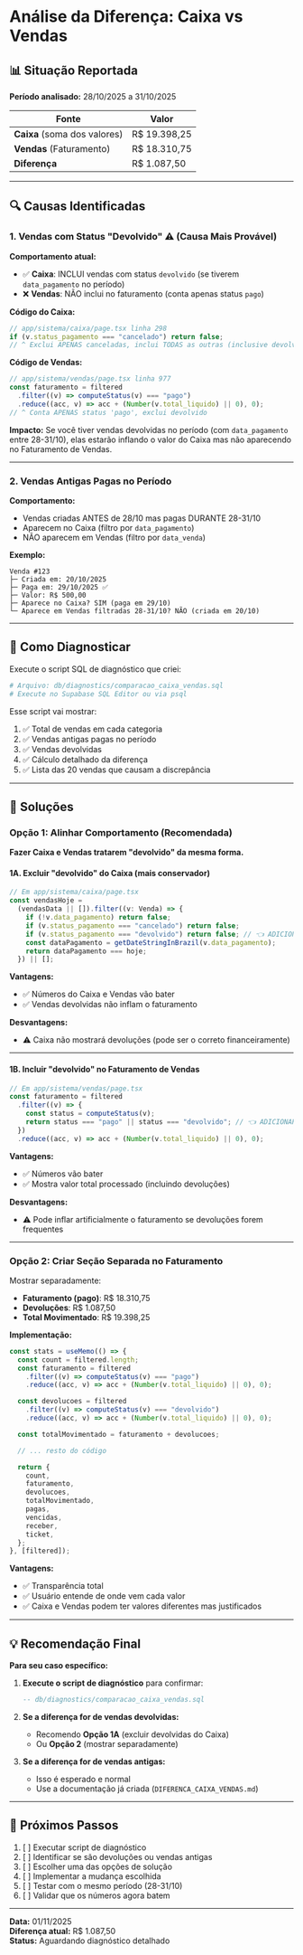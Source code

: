 # Análise da Diferença: Caixa vs Vendas

## 📊 Situação Reportada

**Período analisado:** 28/10/2025 a 31/10/2025

| Fonte                        | Valor        |
| ---------------------------- | ------------ |
| **Caixa** (soma dos valores) | R$ 19.398,25 |
| **Vendas** (Faturamento)     | R$ 18.310,75 |
| **Diferença**                | R$ 1.087,50  |

---

## 🔍 Causas Identificadas

### 1. **Vendas com Status "Devolvido"** ⚠️ (Causa Mais Provável)

**Comportamento atual:**

- ✅ **Caixa**: INCLUI vendas com status `devolvido` (se tiverem `data_pagamento` no período)
- ❌ **Vendas**: NÃO inclui no faturamento (conta apenas status `pago`)

**Código do Caixa:**

```typescript
// app/sistema/caixa/page.tsx linha 298
if (v.status_pagamento === "cancelado") return false;
// ^ Exclui APENAS canceladas, inclui TODAS as outras (inclusive devolvido)
```

**Código de Vendas:**

```typescript
// app/sistema/vendas/page.tsx linha 977
const faturamento = filtered
  .filter((v) => computeStatus(v) === "pago")
  .reduce((acc, v) => acc + (Number(v.total_liquido) || 0), 0);
// ^ Conta APENAS status 'pago', exclui devolvido
```

**Impacto:**
Se você tiver vendas devolvidas no período (com `data_pagamento` entre 28-31/10), elas estarão inflando o valor do Caixa mas não aparecendo no Faturamento de Vendas.

---

### 2. **Vendas Antigas Pagas no Período**

**Comportamento:**

- Vendas criadas ANTES de 28/10 mas pagas DURANTE 28-31/10
- Aparecem no Caixa (filtro por `data_pagamento`)
- NÃO aparecem em Vendas (filtro por `data_venda`)

**Exemplo:**

```
Venda #123
├─ Criada em: 20/10/2025
├─ Paga em: 29/10/2025 ✅
├─ Valor: R$ 500,00
├─ Aparece no Caixa? SIM (paga em 29/10)
└─ Aparece em Vendas filtradas 28-31/10? NÃO (criada em 20/10)
```

---

## 🧪 Como Diagnosticar

Execute o script SQL de diagnóstico que criei:

```bash
# Arquivo: db/diagnostics/comparacao_caixa_vendas.sql
# Execute no Supabase SQL Editor ou via psql
```

Esse script vai mostrar:

1. ✅ Total de vendas em cada categoria
2. ✅ Vendas antigas pagas no período
3. ✅ Vendas devolvidas
4. ✅ Cálculo detalhado da diferença
5. ✅ Lista das 20 vendas que causam a discrepância

---

## 🎯 Soluções

### Opção 1: Alinhar Comportamento (Recomendada)

**Fazer Caixa e Vendas tratarem "devolvido" da mesma forma.**

#### 1A. Excluir "devolvido" do Caixa (mais conservador)

```typescript
// Em app/sistema/caixa/page.tsx
const vendasHoje =
  (vendasData || []).filter((v: Venda) => {
    if (!v.data_pagamento) return false;
    if (v.status_pagamento === "cancelado") return false;
    if (v.status_pagamento === "devolvido") return false; // 👈 ADICIONAR
    const dataPagamento = getDateStringInBrazil(v.data_pagamento);
    return dataPagamento === hoje;
  }) || [];
```

**Vantagens:**

- ✅ Números do Caixa e Vendas vão bater
- ✅ Vendas devolvidas não inflam o faturamento

**Desvantagens:**

- ⚠️ Caixa não mostrará devoluções (pode ser o correto financeiramente)

---

#### 1B. Incluir "devolvido" no Faturamento de Vendas

```typescript
// Em app/sistema/vendas/page.tsx
const faturamento = filtered
  .filter((v) => {
    const status = computeStatus(v);
    return status === "pago" || status === "devolvido"; // 👈 ADICIONAR
  })
  .reduce((acc, v) => acc + (Number(v.total_liquido) || 0), 0);
```

**Vantagens:**

- ✅ Números vão bater
- ✅ Mostra valor total processado (incluindo devoluções)

**Desvantagens:**

- ⚠️ Pode inflar artificialmente o faturamento se devoluções forem frequentes

---

### Opção 2: Criar Seção Separada no Faturamento

Mostrar separadamente:

- **Faturamento (pago)**: R$ 18.310,75
- **Devoluções**: R$ 1.087,50
- **Total Movimentado**: R$ 19.398,25

**Implementação:**

```typescript
const stats = useMemo(() => {
  const count = filtered.length;
  const faturamento = filtered
    .filter((v) => computeStatus(v) === "pago")
    .reduce((acc, v) => acc + (Number(v.total_liquido) || 0), 0);

  const devolucoes = filtered
    .filter((v) => computeStatus(v) === "devolvido")
    .reduce((acc, v) => acc + (Number(v.total_liquido) || 0), 0);

  const totalMovimentado = faturamento + devolucoes;

  // ... resto do código

  return {
    count,
    faturamento,
    devolucoes,
    totalMovimentado,
    pagas,
    vencidas,
    receber,
    ticket,
  };
}, [filtered]);
```

**Vantagens:**

- ✅ Transparência total
- ✅ Usuário entende de onde vem cada valor
- ✅ Caixa e Vendas podem ter valores diferentes mas justificados

---

## 💡 Recomendação Final

**Para seu caso específico:**

1. **Execute o script de diagnóstico** para confirmar:

   ```sql
   -- db/diagnostics/comparacao_caixa_vendas.sql
   ```

2. **Se a diferença for de vendas devolvidas:**

   - Recomendo **Opção 1A** (excluir devolvidas do Caixa)
   - Ou **Opção 2** (mostrar separadamente)

3. **Se a diferença for de vendas antigas:**
   - Isso é esperado e normal
   - Use a documentação já criada (`DIFERENCA_CAIXA_VENDAS.md`)

---

## 📝 Próximos Passos

1. [ ] Executar script de diagnóstico
2. [ ] Identificar se são devoluções ou vendas antigas
3. [ ] Escolher uma das opções de solução
4. [ ] Implementar a mudança escolhida
5. [ ] Testar com o mesmo período (28-31/10)
6. [ ] Validar que os números agora batem

---

**Data:** 01/11/2025  
**Diferença atual:** R$ 1.087,50  
**Status:** Aguardando diagnóstico detalhado
